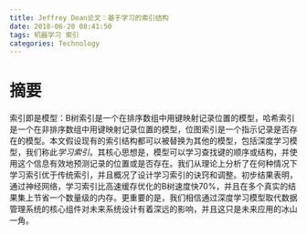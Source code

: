 ```yaml
---
title: Jeffrey Dean论文：基于学习的索引结构
date: 2018-06-20 08:41:50
tags: 机器学习 索引
categories: Technology
---
```


# 摘要

索引即是模型：B树索引是一个在排序数组中用键映射记录位置的模型，哈希索引是一个在非排序数组中用键映射记录位置的模型，位图索引是一个指示记录是否存在的模型。本文假设现有的索引结构都可以被替换为其他的模型，包括深度学习模型，我们称此*学习索引*。其核心思想是，模型可以学习查找键的顺序或结构，并使用这个信息有效地预测记录的位置或是否存在。我们从理论上分析了在何种情况下学习索引优于传统索引，并且概况了设计学习索引的诀窍和调整。初步结果表明，通过神经网络，学习索引比高速缓存优化的B树速度快70%，并且在多个真实的结果集上节省一个数量级的内存。更重要的是，我们相信通过深度学习模型取代数据管理系统的核心组件对未来系统设计有着深远的影响，并且这只是未来应用的冰山一角。

